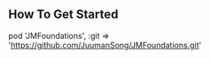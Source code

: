 ## How To Get Started

pod 'JMFoundations', :git => 'https://github.com/JuumanSong/JMFoundations.git'
